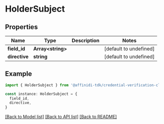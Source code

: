 # HolderSubject

## Properties

| Name          | Type                    | Description | Notes                  |
| ------------- | ----------------------- | ----------- | ---------------------- |
| **field_id**  | **Array&lt;string&gt;** |             | [default to undefined] |
| **directive** | **string**              |             | [default to undefined] |

## Example

```typescript
import { HolderSubject } from '@affinidi-tdk/credential-verification-client'

const instance: HolderSubject = {
  field_id,
  directive,
}
```

[[Back to Model list]](../README.md#documentation-for-models) [[Back to API list]](../README.md#documentation-for-api-endpoints) [[Back to README]](../README.md)
